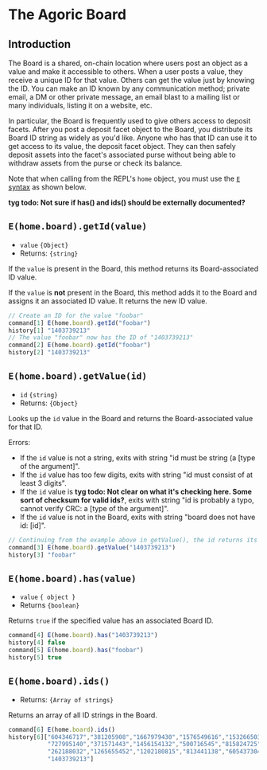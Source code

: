 # The Agoric Board

## Introduction

The Board is a shared, on-chain location where users post an object as a value and make
it accessible to others. When a user posts a value, they receive a unique ID 
for that value. Others can get the value just by knowing the ID. You can make 
an ID known by any communication method; private email, a DM or other private 
message, an email blast to a mailing list or many individuals, listing it on a website, etc.

In particular, the Board is frequently used to give others access to deposit
facets. After you post a deposit facet object to the Board, you distribute its
Board ID string as widely as you'd like. Anyone who has that ID can use it to
get access to its value, the deposit facet object. They can then safely deposit
assets into the facet's associated purse without being able to withdraw assets
from the purse or check its balance.

Note that when calling from the REPL's `home` object, you must use 
the [`E` syntax](/distributed-programming.md#communicating-with-remote-objects-using-e)
as shown below.

**tyg todo: Not sure if has() and ids() should be externally documented?**

## `E(home.board).getId(value)`
- `value` `{Object}`
- Returns: `{string}`

If the `value` is present in the Board, this method returns its Board-associated ID value. 

If the `value` is **not** present in the Board, this method adds it to the Board and assigns it
an associated ID value. It returns the new ID value.

```js
// Create an ID for the value "foobar"
command[1] E(home.board).getId("foobar")
history[1] "1403739213"
// The value "foobar" now has the ID of "1403739213"
command[2] E(home.board).getId("foobar")
history[2] "1403739213"
```

## `E(home.board).getValue(id)`
- `id` `{string}`
- Returns: `{Object}`

Looks up the `id` value in the Board and returns the Board-associated value for that ID.

Errors:
- If the `id` value is not a string, exits with string "id must be string (a [type of the argument]".
- If the `id` value has too few digits, exits with string "id must consist of at least 3 digits".
- If the `id` value is **tyg todo: Not clear on what it's checking here. Some sort of checksum for valid ids?**, exits with string "id is probably a typo, cannot verify CRC: a [type of the argument]".
- If the `id` value is not in the Board, exits with string "board does not have id: [id]".
```js
// Continuing from the example above in getValue(), the id returns its associated value
command[3] E(home.board).getValue("1403739213")
history[3] "foobar"
```  
  
## `E(home.board).has(value)`
- `value` `{ object }`
- Returns `{boolean}`

Returns `true` if the specified value has an associated Board ID.

```js
command[4] E(home.board).has("1403739213")
history[4] false
command[5] E(home.board).has("foobar")
history[5] true
```

## `E(home.board).ids()`
- Returns: `{Array of strings}`

Returns an array of all ID strings in the Board. 

```js
command[6] E(home.board).ids()
history[6]["604346717","381205908","1667979430","1576549616","1532665031",
           "727995140","371571443","1456154132","500716545","815824725",
           "262188032","1265655452","1202180815","813441138","605437304",
           "1403739213"]
```



